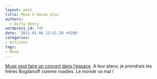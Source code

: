 ```yaml
---
layout: post
title: Muse n'amuse plus
authors:
  - Dirty Henry
wordpress_id: 745
date: '2011-01-06 11:51:20 +0100'
categories:
- Artistes
tags:
- Muse
---
```

[Muse veut faire un concert dans l'espace](http://www.nme.com/news/muse/54418). A leur place, je prendrais les frères Bogdanoff comme roadies. Le monde va mal !
